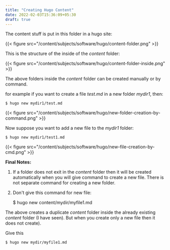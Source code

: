 ```yaml
---
title: "Creating Hugo Content"
date: 2022-02-03T15:36:09+05:30
draft: true
---
```


The content stuff is put in this folder in a hugo site:



{{< figure src="/content/subjects/software/hugo/content-folder.png" >}}


This is the structure of the inside of the *content* folder:

{{< figure src="/content/subjects/software/hugo/content-folder-inside.png" >}}


The above folders inside the *content* folder can be created manually or by command.

for example if you want to create a file *test.md* in a new folder *mydir1*, then:

    $ hugo new mydir1/test.md


{{< figure src="/content/subjects/software/hugo/new-folder-creation-by-command.png" >}}


Now suppose you want to add a new file to the *mydir1* folder:

    $ hugo new mydir1/test1.md
	
	
	
{{< figure src="/content/subjects/software/hugo/new-file-creation-by-cmd.png" >}}


**Final Notes:**

1. If a folder does not exit in the *content* folder then it will be created automatically when you will give command to create a new file. There is not separate command for creating a new folder.
2. Don't give this command for new file:

    $ hugo new content/mydir/myfile1.md
	
	
The above creates a duplicate *content* folder inside the already existing *content* folder (I have seen). But when you create only a new file then it does not create).	

Give this

    $ hugo new mydir/myfile1.md
	
	
